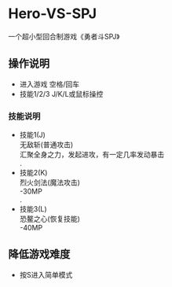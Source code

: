# Hero-VS-SPJ
一个超小型回合制游戏《勇者斗SPJ》

## 操作说明
* 进入游戏      空格/回车
* 技能1/2/3     J/K/L或鼠标操控

### 技能说明
* 技能1(J)  
无敌斩(普通攻击)  
汇聚全身之力，发起进攻，有一定几率发动暴击   
.  
* 技能2(K)  
烈火剑法(魔法攻击)  
-30MP  
.  
* 技能3(L)  
恐鳌之心(恢复技能)  
-40MP  

## 降低游戏难度
* 按S进入简单模式 